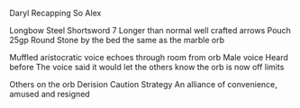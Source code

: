 Daryl Recapping
So Alex

Longbow
Steel Shortsword
7 Longer than normal well crafted arrows
Pouch 25gp 
Round Stone by the bed the same as the marble orb 

Muffled aristocratic voice echoes through room from orb
Male voice
Heard before
The voice said it would let the others know the orb is now off limits

Others on the orb
	Derision
	Caution
	Strategy
An alliance of convenience, amused and resigned





